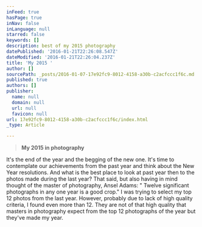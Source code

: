 ```yaml
---
inFeed: true
hasPage: true
inNav: false
inLanguage: null
starred: false
keywords: []
description: best of my 2015 photography
datePublished: '2016-01-21T22:26:08.547Z'
dateModified: '2016-01-21T22:26:04.237Z'
title: 'My 2015 '
author: []
sourcePath: _posts/2016-01-07-17e92fc9-8012-4158-a30b-c2acfccc1f6c.md
published: true
authors: []
publisher:
  name: null
  domain: null
  url: null
  favicon: null
url: 17e92fc9-8012-4158-a30b-c2acfccc1f6c/index.html
_type: Article

---
```

> **My 2015 in photography**

It's the end of the year and the begging of the new one. It's time to contemplate our achievements from the past year and think about the New Year resolutions. And what is the best place to look at past year then to the photos made during the last year? That said, but also having in mind thought of the master of photography, Ansel Adams:
" Twelve significant photographs in any one year is a good crop."
I was trying to select my top 12 photos from the last year. However, probably due to lack of high quality criteria, I found even more than 12\. They are not of that high quality that masters in photography expect from the top 12 photographs of the year but they've made my year.